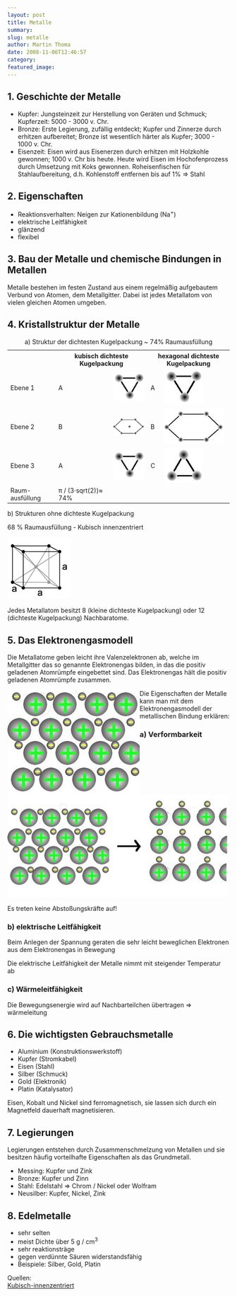 ```yaml
---
layout: post
title: Metalle
summary:
slug: metalle
author: Martin Thoma
date: 2008-11-06T12:46:57
category:
featured_image:
---
```

<h2>1. Geschichte der Metalle</h2>
<ul>
    <li>Kupfer: Jungsteinzeit zur Herstellung von Geräten und Schmuck; Kupferzeit: 5000 - 3000 v. Chr.</li>
    <li>Bronze: Erste Legierung, zufällig entdeckt; Kupfer und Zinnerze durch erhitzen aufbereitet; Bronze ist wesentlich härter als Kupfer; 3000 - 1000 v. Chr.</li>
    <li>Eisenzeit: Eisen wird aus Eisenerzen durch erhitzen mit Holzkohle gewonnen; 1000 v. Chr bis heute. Heute wird Eisen im Hochofenprozess durch Umsetzung mit Koks gewonnen. Roheisenfischen für Stahlaufbereitung, d.h. Kohlenstoff entfernen bis auf 1% &#8658; Stahl</li>
</ul>

<h2>2. Eigenschaften</h2>
<ul>
    <li>Reaktionsverhalten: Neigen zur Kationenbildung (Na<sup>+</sup>)</li>
    <li>elektrische Leitfähigkeit</li>
    <li>glänzend</li>
    <li>flexibel</li>
</ul>

<h2>3. Bau der Metalle und chemische Bindungen in Metallen</h2>
<p>Metalle bestehen im festen Zustand aus einem regelmäßig aufgebautem Verbund von Atomen, dem Metallgitter. Dabei ist jedes Metallatom von vielen gleichen Atomen umgeben.</p>
<h2>4. Kristallstruktur der Metalle</h2>
<table class="style1"><caption>a) Struktur der dichtesten Kugelpackung ~ 74% Raumausfüllung</caption><tbody>
<tr>
    <td><br/>
</td><th colspan="2">kubisch dichteste Kugelpackung</th><th colspan="2"> hexagonal dichteste Kugelpackung </th>
</tr>
<tr>
    <td>Ebene 1</td>
    <td>A</td>
    <td><img src="bilder/a_struktur.jpg" alt="Struktur A" /></td>
    <td>A</td>
    <td><img src="bilder/a_struktur.jpg" alt="Struktur A" /></td>
</tr><tr class="odd">
    <td>Ebene 2</td>
    <td>B</td>
    <td><img src="bilder/b_struktur2.jpg" alt="Struktur B2" /></td>
    <td>B </td>
    <td><img src="bilder/b_struktur.jpg" alt="Struktur B" /></td>
</tr>
<tr>
    <td>Ebene 3 </td>
    <td>A</td>
    <td><img src="bilder/a_struktur.jpg" alt="Struktur A" /></td>
    <td>C</td>
    <td><img src="bilder/c_struktur.jpg" alt="Struktur C" /></td>
</tr><tr class="odd">
    <td>Raum- ausfüllung</td>
    <td>&#960; / (3&#8901;sqrt(2))&#8776; 74%</td><td colspan="3"><br/>
</td>
</tr></tbody>
</table>



<p>b) Strukturen ohne dichteste Kugelpackung</p>
<p>68 % Raumausfüllung - Kubisch innenzentriert</p>
<img src="bilder/kubisch_innenzentriert.jpg" alt="Kubisch Innenzentriert" />

<p>Jedes Metallatom besitzt 8 (kleine dichteste Kugelpackung) oder 12 (dichteste Kugelpackung) Nachbaratome.</p>
<h2>5. Das Elektronengasmodell</h2>
<p>Die Metallatome geben leicht ihre Valenzelektronen ab, welche im Metallgitter das so genannte Elektronengas bilden, in das die positiv geladenen Atomrümpfe eingebettet sind. Das Elektronengas hält die positiv geladenen Atomrümpfe zusammen.</p>
<img src="bilder/elektronengas.jpg" style="float: left;" alt="Elektronengas" />

<p>Die Eigenschaften der Metalle kann man mit dem Elektronengasmodell der metallischen Bindung erklären:</p>
<h3>a) Verformbarkeit</h3>
<img src="bilder/flexibel.jpg" alt="Flexibilität des Metalls" />

<p>Es treten keine Abstoßungskräfte auf!</p>
<h3>b) elektrische Leitfähigkeit</h3>
<p>Beim Anlegen der Spannung geraten die sehr leicht beweglichen Elektronen aus dem Elektronengas in Bewegung</p>
<p>Die elektrische Leitfähigkeit der Metalle nimmt mit steigender Temperatur ab</p>
<h3>c) Wärmeleitfähigkeit</h3>
<p>Die Bewegungsenergie wird auf Nachbarteilchen übertragen &#8658; wärmeleitung</p>
<h2>6. Die wichtigsten Gebrauchsmetalle</h2>
<ul>
    <li>Aluminium (Konstruktionswerkstoff)</li>
    <li>Kupfer (Stromkabel)</li>
    <li>Eisen (Stahl)</li>
    <li>Silber (Schmuck)</li>
    <li>Gold (Elektronik)</li>
    <li>Platin (Katalysator)</li>
</ul>



<p>Eisen, Kobalt und Nickel sind ferromagnetisch, sie lassen sich durch ein Magnetfeld dauerhaft magnetisieren.</p>
<h2>7. Legierungen</h2>
<p>Legierungen entstehen durch Zusammenschmelzung von Metallen und sie besitzen häufig vorteilhafte Eigenschaften als das Grundmetall.</p>
<ul>
    <li>Messing: Kupfer und Zink</li>
    <li>Bronze: Kupfer und Zinn</li>
    <li>Stahl: Edelstahl &#8658; Chrom / Nickel oder Wolfram</li>
    <li>Neusilber: Kupfer, Nickel, Zink</li>
</ul>

<h2>8. Edelmetalle</h2>
<ul>
    <li>sehr selten</li>
    <li>meist Dichte über 5 g / cm<sup>3</sup></li>
    <li>sehr reaktionsträge</li>
    <li>gegen verdünnte Säuren widerstandsfähig</li>
    <li>Beispiele: Silber, Gold, Platin</li>
</ul>

<p id="sources"> Quellen:<br/>
<a href="http://de.wikipedia.org/wiki/Bild:Cubic-body-centered.png">Kubisch-innenzentriert</a></p>
